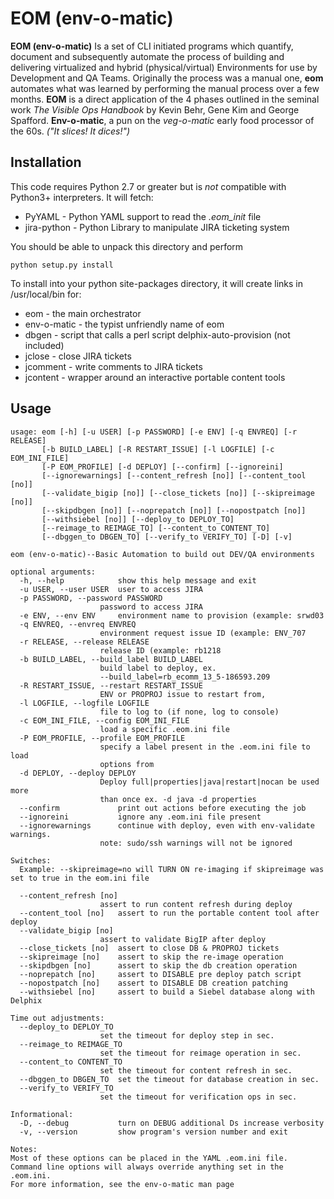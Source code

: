 EOM (env-o-matic)
=================
**EOM (env-o-matic)** Is a set of CLI initiated programs which quantify, document and subsequently automate the process of building and delivering virtualized and hybrid (physical/virtual) Environments for use by Development and QA Teams.
Originally the process was a manual one, **eom** automates what was learned by performing the manual process over a few months. **EOM** is a direct application of the 4 phases outlined in the seminal work *The Visible Ops Handbook* by Kevin Behr, Gene Kim and George Spafford.
**Env-o-matic**, a pun on the *veg-o-matic* early food processor of the 60s.  *("It slices!  It dices!")*

Installation
-----------------
This code requires Python 2.7 or greater but is *not* compatible with Python3+ interpreters. It will fetch:

* PyYAML         - Python YAML support to read the *.eom_init* file
* jira-python    - Python Library to manipulate JIRA ticketing system

You should be able to unpack this directory and perform 

	python setup.py install

To install into your python site-packages directory, it will create links in /usr/local/bin for:

* eom             - the main orchestrator
* env-o-matic     - the typist unfriendly name of eom
* dbgen           - script that calls a perl script delphix-auto-provision (not included)
* jclose          - close JIRA tickets
* jcomment        - write comments to JIRA tickets
* jcontent        - wrapper around an interactive portable content tools

Usage
---------
	usage: eom [-h] [-u USER] [-p PASSWORD] [-e ENV] [-q ENVREQ] [-r RELEASE]
		   [-b BUILD_LABEL] [-R RESTART_ISSUE] [-l LOGFILE] [-c EOM_INI_FILE]
		   [-P EOM_PROFILE] [-d DEPLOY] [--confirm] [--ignoreini]
		   [--ignorewarnings] [--content_refresh [no]] [--content_tool [no]]
		   [--validate_bigip [no]] [--close_tickets [no]] [--skipreimage [no]]
		   [--skipdbgen [no]] [--noprepatch [no]] [--nopostpatch [no]]
		   [--withsiebel [no]] [--deploy_to DEPLOY_TO]
		   [--reimage_to REIMAGE_TO] [--content_to CONTENT_TO]
		   [--dbggen_to DBGEN_TO] [--verify_to VERIFY_TO] [-D] [-v]

	eom (env-o-matic)--Basic Automation to build out DEV/QA environments

	optional arguments:
	  -h, --help            show this help message and exit
	  -u USER, --user USER  user to access JIRA
	  -p PASSWORD, --password PASSWORD
		                password to access JIRA
	  -e ENV, --env ENV     environment name to provision (example: srwd03
	  -q ENVREQ, --envreq ENVREQ
		                environment request issue ID (example: ENV_707
	  -r RELEASE, --release RELEASE
		                release ID (example: rb1218
	  -b BUILD_LABEL, --build_label BUILD_LABEL
		                build label to deploy, ex.
		                --build_label=rb_ecomm_13_5-186593.209
	  -R RESTART_ISSUE, --restart RESTART_ISSUE
		                ENV or PROPROJ issue to restart from,
	  -l LOGFILE, --logfile LOGFILE
		                file to log to (if none, log to console)
	  -c EOM_INI_FILE, --config EOM_INI_FILE
		                load a specific .eom.ini file
	  -P EOM_PROFILE, --profile EOM_PROFILE
		                specify a label present in the .eom.ini file to load
		                options from
	  -d DEPLOY, --deploy DEPLOY
		                Deploy full|properties|java|restart|nocan be used more
		                than once ex. -d java -d properties
	  --confirm             print out actions before executing the job
	  --ignoreini           ignore any .eom.ini file present
	  --ignorewarnings      continue with deploy, even with env-validate warnings.
		                note: sudo/ssh warnings will not be ignored

	Switches:
	  Example: --skipreimage=no will TURN ON re-imaging if skipreimage was set to true in the eom.ini file

	  --content_refresh [no]
		                assert to run content refresh during deploy
	  --content_tool [no]   assert to run the portable content tool after deploy
	  --validate_bigip [no]
		                assert to validate BigIP after deploy
	  --close_tickets [no]  assert to close DB & PROPROJ tickets
	  --skipreimage [no]    assert to skip the re-image operation
	  --skipdbgen [no]      assert to skip the db creation operation
	  --noprepatch [no]     assert to DISABLE pre deploy patch script
	  --nopostpatch [no]    assert to DISABLE DB creation patching
	  --withsiebel [no]     assert to build a Siebel database along with Delphix

	Time out adjustments:
	  --deploy_to DEPLOY_TO
		                set the timeout for deploy step in sec.
	  --reimage_to REIMAGE_TO
		                set the timeout for reimage operation in sec.
	  --content_to CONTENT_TO
		                set the timeout for content refresh in sec.
	  --dbggen_to DBGEN_TO  set the timeout for database creation in sec.
	  --verify_to VERIFY_TO
		                set the timeout for verification ops in sec.

	Informational:
	  -D, --debug           turn on DEBUG additional Ds increase verbosity
	  -v, --version         show program's version number and exit

	Notes:
	Most of these options can be placed in the YAML .eom.ini file.
	Command line options will always override anything set in the .eom.ini.
	For more information, see the env-o-matic man page
